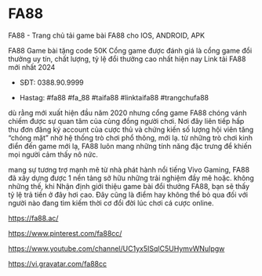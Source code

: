 # FA88

FA88 - Trang chủ tải game bài FA88 cho IOS, ANDROID, APK

FA88 Game bài tặng code 50K Cổng game được đánh giá là cổng game đổi thưởng uy tín, chất lượng, tỷ lệ đổi thưởng cao nhất hiện nay Link tải FA88 mới nhất 2024

- SĐT: 0388.90.9999

- Hastag: #fa88 #fa_88 #taifa88 #linktaifa88 #trangchufa88

dù rằng mới xuất hiện đầu năm 2020 nhưng cổng game FA88 chóng vánh chiếm được sự quan tâm của cùng đồng người chơi. Nơi đây liên tiếp hấp thu đơn đăng ký account của cược thủ và chứng kiến số lượng hội viên tăng “chóng mặt” nhờ hệ thống trò chơi phổ thông, mới lạ. từ những trò chơi kinh điển đến game mới lạ, FA88 luôn mang những tính năng đặc trưng để khiến mọi người cảm thấy nô nức.

mang sự tương trợ mạnh mẽ từ nhà phát hành nổi tiếng Vivo Gaming, FA88 đã xây dựng được 1 nền tảng sở hữu những trải nghiệm đầy mê hoặc. không những thế, khi Nhận định giới thiệu game bài đổi thưởng FA88, bạn sẽ thấy tỷ lệ trả tiền ở đây hơi cao. Đây cũng là điểm hay không thể bỏ qua đối với người nào đang tìm kiếm thời cơ đổi đời lúc chơi cá cược online.

https://fa88.ac/

https://www.pinterest.com/fa88cc/

https://www.youtube.com/channel/UC1yx5ISqIC5UHymvWNuIpgw

https://vi.gravatar.com/fa88cc
